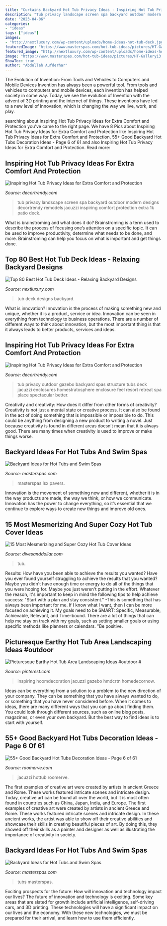 ```yaml
---
title: "Curtains Backyard Hot Tub Privacy Ideas : Inspiring Hot Tub Privacy Ideas For Extra Comfort And Protection"
description: "Tub privacy landscape screen spa backyard outdoor modern designs decortrendy remodels jacuzzi inspiring comfort protection extra 1k patio deck"
date: "2023-04-06"
categories:
- "ideas"
tags: ["ideas"]
images:
- "http://nextluxury.com/wp-content/uploads/home-ideas-hot-tub-deck.jpg"
featuredImage: "https://www.masterspas.com/hot-tub-ideas/pictures/HT-Gallery13.jpg"
featured_image: "http://nextluxury.com/wp-content/uploads/home-ideas-hot-tub-deck.jpg"
image: "https://www.masterspas.com/hot-tub-ideas/pictures/HT-Gallery13.jpg"
ShowToc: true
author: "Abdullah Aufderhar"
---
```



The Evolution of Invention: From Tools and Vehicles to Computers and Mobile Devices
Invention has always been a powerful tool. From tools and vehicles to computers and mobile devices, each invention has helped society in some way. Today, we see the evolution of Invention with the advent of 3D printing and the internet of things. These inventions have led to a new level of innovation, which is changing the way we live, work, and play.

	

		
searching about Inspiring Hot Tub Privacy Ideas for Extra Comfort and Protection you've came to the right page. We have 8 Pics about Inspiring Hot Tub Privacy Ideas for Extra Comfort and Protection like Inspiring Hot Tub Privacy Ideas for Extra Comfort and Protection, 55+ Good Backyard Hot Tubs Decoration Ideas - Page 6 of 61 and also Inspiring Hot Tub Privacy Ideas for Extra Comfort and Protection. Read more:
		
    
## Inspiring Hot Tub Privacy Ideas For Extra Comfort And Protection

<img loading=lazy src="https://decortrendy.com/wp-content/uploads/2020/04/Hot-Tub-Privacy-6.jpg" onerror="this.onerror=null;this.src='https://tse1.mm.bing.net/th?id=OIP.n6GlMvpglrDaqlOjXhcUlQHaKY&amp;pid=15.1';" alt="Inspiring Hot Tub Privacy Ideas for Extra Comfort and Protection">

_Source: decortrendy.com_

>tub privacy landscape screen spa backyard outdoor modern designs decortrendy remodels jacuzzi inspiring comfort protection extra 1k patio deck. 

	

What is brainstroming and what does it do?
Brainstroming is a term used to describe the process of focusing one’s attention on a specific topic. It can be used to improve productivity, determine what needs to be done, and more. Brainstroming can help you focus on what is important and get things done.

    
## Top 80 Best Hot Tub Deck Ideas - Relaxing Backyard Designs

<img loading=lazy src="http://nextluxury.com/wp-content/uploads/home-ideas-hot-tub-deck.jpg" onerror="this.onerror=null;this.src='https://tse1.mm.bing.net/th?id=OIP.Yqo9WS5ejsm0gvUYJT4L9QAAAA&amp;pid=15.1';" alt="Top 80 Best Hot Tub Deck Ideas - Relaxing Backyard Designs">

_Source: nextluxury.com_

>tub deck designs backyard. 

	

What is innovation?
Innovation is the process of making something new and unique, whether it is a product, service or idea. Innovation can be seen in everything from technology to business operations. There are a number of different ways to think about innovation, but the most important thing is that it always leads to better products, services and ideas.

    
## Inspiring Hot Tub Privacy Ideas For Extra Comfort And Protection

<img loading=lazy src="https://decortrendy.com/wp-content/uploads/2020/04/Hot-Tub-Privacy-1.jpg" onerror="this.onerror=null;this.src='https://tse3.mm.bing.net/th?id=OIP.lkPHCOj00Z1SNhmkh1WWowHaLF&amp;pid=15.1';" alt="Inspiring Hot Tub Privacy Ideas for Extra Comfort and Protection">

_Source: decortrendy.com_

>tub privacy outdoor gazebo backyard spas structure tubs deck jacuzzi enclosures homestratosphere enclosure feel resort retreat spa place spectacular better. 

	

Creativity and creativity: How does it differ from other forms of creativity?
Creativity is not just a mental state or creative process. It can also be found in the act of doing something that is impossible or impossible to do. This could be anything from designing a new product to writing a novel. Just because creativity is found in different areas doesn’t mean that it is always good. There are many times when creativity is used to improve or make things worse.

    
## Backyard Ideas For Hot Tubs And Swim Spas

<img loading=lazy src="https://www.masterspas.com/hot-tub-ideas/pictures/HT-Gallery13.jpg" onerror="this.onerror=null;this.src='https://tse1.mm.bing.net/th?id=OIP.4ZC8WEjnjFokqA5HTE9dAAHaIV&amp;pid=15.1';" alt="Backyard Ideas for Hot Tubs and Swim Spas">

_Source: masterspas.com_

>masterspas lsx pavers. 

	

Innovation is the movement of something new and different, whether it is in the way products are made, the way we think, or how we communicate. Innovation has the power to change everything, so it’s essential that we continue to explore ways to create new things and improve old ones.

    
## 15 Most Mesmerizing And Super Cozy Hot Tub Cover Ideas

<img loading=lazy src="https://www.divesanddollar.com/wp-content/uploads/2017/04/Hot-Tub-Cover-9.jpg" onerror="this.onerror=null;this.src='https://tse1.mm.bing.net/th?id=OIP.ujSt93AT9EWk1S9-0GS2JgHaLH&amp;pid=15.1';" alt="15 Most Mesmerizing and Super Cozy Hot Tub Cover Ideas">

_Source: divesanddollar.com_

>tub. 

	

Results: How have you been able to achieve the results you wanted?
Have you ever found yourself struggling to achieve the results that you wanted? Maybe you didn't have enough time or energy to do all of the things that you were hoping for. Maybe you just weren't putting in the effort. Whatever the reason, it's important to keep in mind the following tips to help achieve success: 
"Start with a plan and stay consistent." -This is something that has always been important for me. If I know what I want, then I can be more focused on achieving it. My goals need to be SMART: Specific, Measurable, Achievable, Relevant, and Time-bound. There are a lot of things that can help me stay on track with my goals, such as setting smaller goals or using specific methods like planners or calendars. 
"Be positive.

    
## Picturesque Earthy Hot Tub Area Landscaping Ideas #outdoor #

<img loading=lazy src="https://i.pinimg.com/736x/34/d1/fd/34d1fd244006d46212b40bd87324ba8e.jpg" onerror="this.onerror=null;this.src='https://tse4.mm.bing.net/th?id=OIP.wAras1yj5eaH-qigmNs7LAHaFj&amp;pid=15.1';" alt="Picturesque Earthy Hot Tub Area Landscaping Ideas #outdoor #">

_Source: pinterest.com_

>inspiring hoomdecoration jacuzzi gazebo hmdcrtn homedecornow. 

	

Ideas can be everything from a solution to a problem to the new direction of your company. They can be something that you have always wanted to do, or something that you have never considered before. When it comes to ideas, there are many different ways that you can go about finding them. You could look through different sources, such as online blog posts, magazines, or even your own backyard. But the best way to find ideas is to start with yourself.

    
## 55+ Good Backyard Hot Tubs Decoration Ideas - Page 6 Of 61

<img loading=lazy src="https://roomerve.com/wp-content/uploads/2018/11/55-Good-Backyard-Hot-Tubs-Decoration-Ideas-6.jpg" onerror="this.onerror=null;this.src='https://tse2.mm.bing.net/th?id=OIP.4V7MtCmK8NiD5UmWQ-MjNQHaIj&amp;pid=15.1';" alt="55+ Good Backyard Hot Tubs Decoration Ideas - Page 6 of 61">

_Source: roomerve.com_

>jacuzzi hottub roomerve. 

	

The first examples of creative art were created by artists in ancient Greece and Rome. These works featured intricate scenes and intricate design. Today, creative art can be found all over the world, but it is most often found in countries such as China, Japan, India, and Europe.
The first examples of creative art were created by artists in ancient Greece and Rome. These works featured intricate scenes and intricate design. In these ancient works, the artist was able to show off their creative abilities and showcase their skills in creating beautiful pieces of art. By doing this, they showed off their skills as a painter and designer as well as illustrating the importance of creativity in society.

    
## Backyard Ideas For Hot Tubs And Swim Spas

<img loading=lazy src="https://www.masterspas.com/hot-tub-ideas/pictures/HT-Gallery23.jpg" onerror="this.onerror=null;this.src='https://tse1.mm.bing.net/th?id=OIP.7t1o22GEbdUhFSXzSMpFvwHaIV&amp;pid=15.1';" alt="Backyard Ideas for Hot Tubs and Swim Spas">

_Source: masterspas.com_

>tubs masterspas. 

	

Exciting prospects for the future: How will innovation and technology impact our lives?
The future of innovation and technology is exciting. Some key areas that are slated for growth include artificial intelligence, self-driving cars, and 3D printing. These technologies will have a significant impact on our lives and the economy. With these new technologies, we must be prepared for their arrival, and learn how to use them efficiently.


